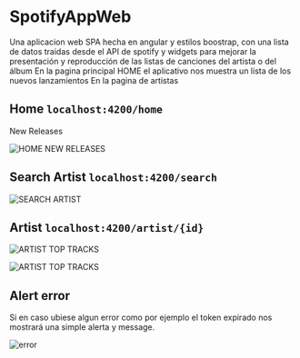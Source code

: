 # SpotifyAppWeb
Una aplicacion web SPA hecha en angular y estilos boostrap, con una lista de datos traidas desde el API de spotify y widgets para mejorar la presentación y reproducción de las listas de canciones del artista o del álbum
En la pagina principal HOME el aplicativo nos muestra un lista de los nuevos lanzamientos
En la pagina de artistas 

## Home `localhost:4200/home`

New Releases 

![HOME NEW RELEASES](https://user-images.githubusercontent.com/71657821/95264189-86ce1700-07f4-11eb-9a5c-4408becb1582.png)


## Search Artist `localhost:4200/search`

![SEARCH ARTIST](https://user-images.githubusercontent.com/71657821/95265082-17592700-07f6-11eb-8778-617a16cb40b5.png)

## Artist `localhost:4200/artist/{id}`

![ARTIST TOP TRACKS](https://user-images.githubusercontent.com/71657821/95265224-643cfd80-07f6-11eb-892c-cd527d316c10.png)

![ARTIST TOP TRACKS ](https://user-images.githubusercontent.com/71657821/95265240-6c953880-07f6-11eb-978f-34d621cb0328.png)

## Alert error

Si en caso ubiese algun error como por ejemplo el token expirado nos mostrará una simple alerta y message.

![error](https://user-images.githubusercontent.com/71657821/95265413-c4cc3a80-07f6-11eb-8720-90b6dc9a3b37.png)

